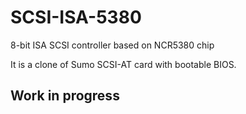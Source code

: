 # SCSI-ISA-5380
8-bit ISA SCSI controller based on NCR5380 chip

It is a clone of Sumo SCSI-AT card with bootable BIOS.



## Work in progress
